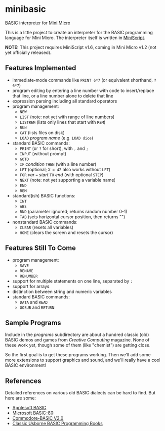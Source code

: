 # minibasic
[BASIC](https://en.wikipedia.org/wiki/BASIC) interpreter for [Mini Micro](https:miniscript.org/MiniMicro/)


This is a little project to create an interpreter for the BASIC programming language for Mini Micro.  The interpreter itself is written in [MiniScript](https://miniscript.org).

**NOTE:** This project requires MiniScript v1.6, coming in Mini Micro v1.2 (not yet officially released).

## Features Implemented ##

- immediate-mode commands like `PRINT 6*7` (or equivalent shorthand, `?6*7`)
- program editing by entering a line number with code to insert/replace that line, or a line number alone to delete that line
- expression parsing including all standard operators
- program management:
  - `NEW`
  - `LIST` (note: not yet with range of line numbers)
  - `LISTREM` (lists only lines that start with `REM`)
  - `RUN`
  - `CAT` (lists files on disk)
  - `LOAD` _program name_ (e.g. `LOAD dice`)
- standard BASIC commands:
  - `PRINT` (or `?` for short), with `,` and `;`
  - `INPUT` (without prompt)
  - `GOTO`
  - `IF` _condition_ `THEN` (with a line number)
  - `LET` (optional; `X = 42` also works without `LET`)
  - `FOR` _var_ `=` _start_ `TO` _end_ (with optional `STEP`)
  - `NEXT` (note: not yet supporting a variable name)
  - `END`
  - `REM`
- standard(ish) BASIC functions:
  - `INT`
  - `ABS`
  - `RND` (parameter ignored; returns random number 0-1)
  - `TAB` (sets horizontal cursor position, then returns "")
- nonstandard BASIC commands:
  - `CLEAR` (resets all variables)
  - `HOME` (clears the screen and resets the cursor)

## Features Still To Come ##

- program management:
  - `SAVE`
  - `RENAME`
  - `RENUMBER`
- support for multiple statements on one line, separated by `:`
- support for arrays
- distinction between string and numeric variables
- standard BASIC commands:
  - `DATA` and `READ`
  - `GOSUB` and `RETURN`

## Sample Programs

Include in the _programs_ subdirectory are about a hundred classic (old) BASIC demos and games from _Creative Computing_ magazine.  None of these work yet, though some of them (like "chemist") are getting close.

So the first goal is to get these programs working.  Then we'll add some more extensions to support graphics and sound, and we'll really have a cool BASIC environment!

## References

Detailed references on various old BASIC dialects can be hard to find.  But here are some:

- [Applesoft BASIC](https://www.calormen.com/jsbasic/reference.html)
- [Microsoft BASIC-80](https://usermanual.wiki/Document/BASIC8028MBASIC29ReferenceManual.204768585/view)
- [Commodore-BASIC V2.0](https://www.c64-wiki.com/wiki/C64-Commands)
- [Classic Usborne BASIC Programming Books](https://usborne.com/us/books/computer-and-coding-books)
